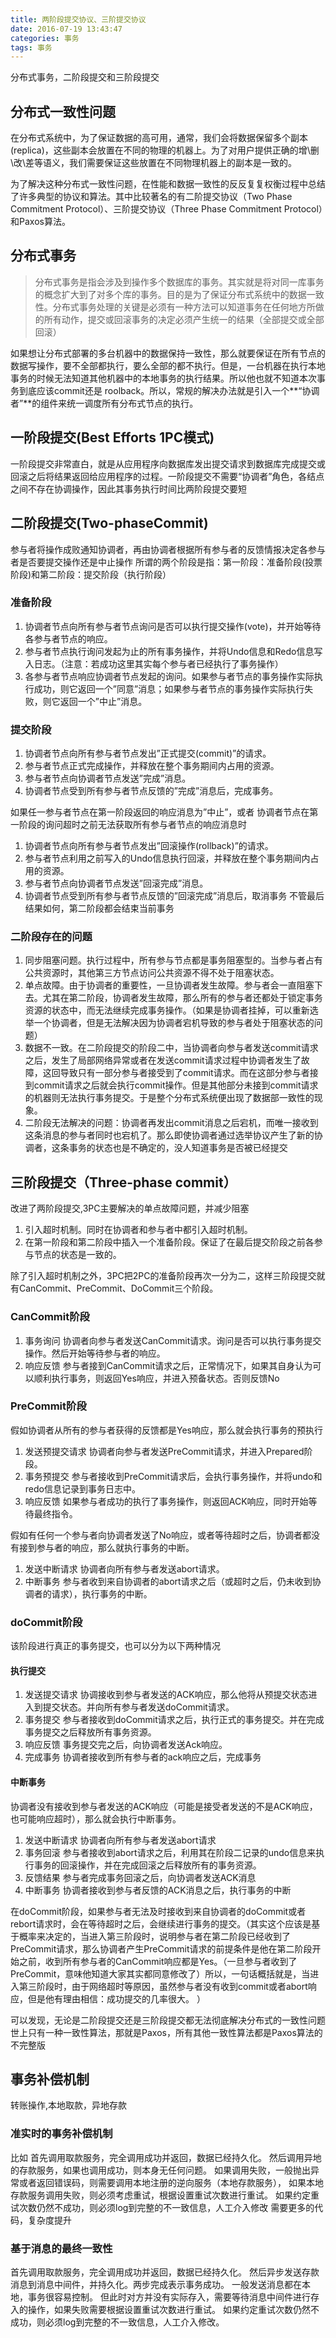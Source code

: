 ```yaml
---
title: 两阶段提交协议、三阶提交协议
date: 2016-07-19 13:43:47
categories: 事务
tags: 事务
---
```


分布式事务，二阶段提交和三阶段提交
## 分布式一致性问题
在分布式系统中，为了保证数据的高可用，通常，我们会将数据保留多个副本(replica)，这些副本会放置在不同的物理的机器上。为了对用户提供正确的增\删\改\差等语义，我们需要保证这些放置在不同物理机器上的副本是一致的。
 

<!--more-->
为了解决这种分布式一致性问题，在性能和数据一致性的反反复复权衡过程中总结了许多典型的协议和算法。其中比较著名的有二阶提交协议（Two Phase Commitment Protocol）、三阶提交协议（Three Phase Commitment Protocol）和Paxos算法。

## 分布式事务
>分布式事务是指会涉及到操作多个数据库的事务。其实就是将对同一库事务的概念扩大到了对多个库的事务。目的是为了保证分布式系统中的数据一致性。分布式事务处理的关键是必须有一种方法可以知道事务在任何地方所做的所有动作，提交或回滚事务的决定必须产生统一的结果（全部提交或全部回滚）

如果想让分布式部署的多台机器中的数据保持一致性，那么就要保证在所有节点的数据写操作，要不全部都执行，要么全部的都不执行。但是，一台机器在执行本地事务的时候无法知道其他机器中的本地事务的执行结果。所以他也就不知道本次事务到底应该commit还是 roolback。所以，常规的解决办法就是引入一个**“协调者”**的组件来统一调度所有分布式节点的执行。

## 一阶段提交(Best Efforts 1PC模式)
一阶段提交非常直白，就是从应用程序向数据库发出提交请求到数据库完成提交或回滚之后将结果返回给应用程序的过程。一阶段提交不需要“协调者”角色，各结点之间不存在协调操作，因此其事务执行时间比两阶段提交要短


## 二阶段提交(Two-phaseCommit)
参与者将操作成败通知协调者，再由协调者根据所有参与者的反馈情报决定各参与者是否要提交操作还是中止操作
所谓的两个阶段是指：第一阶段：准备阶段(投票阶段)和第二阶段：提交阶段（执行阶段）
### 准备阶段
1. 协调者节点向所有参与者节点询问是否可以执行提交操作(vote)，并开始等待各参与者节点的响应。
1. 参与者节点执行询问发起为止的所有事务操作，并将Undo信息和Redo信息写入日志。（注意：若成功这里其实每个参与者已经执行了事务操作）
1. 各参与者节点响应协调者节点发起的询问。如果参与者节点的事务操作实际执行成功，则它返回一个”同意”消息；如果参与者节点的事务操作实际执行失败，则它返回一个”中止”消息。

### 提交阶段
1. 协调者节点向所有参与者节点发出”正式提交(commit)”的请求。
1. 参与者节点正式完成操作，并释放在整个事务期间内占用的资源。
1. 参与者节点向协调者节点发送”完成”消息。
1. 协调者节点受到所有参与者节点反馈的”完成”消息后，完成事务。

如果任一参与者节点在第一阶段返回的响应消息为”中止”，或者 协调者节点在第一阶段的询问超时之前无法获取所有参与者节点的响应消息时
1. 协调者节点向所有参与者节点发出”回滚操作(rollback)”的请求。
1. 参与者节点利用之前写入的Undo信息执行回滚，并释放在整个事务期间内占用的资源。
1. 参与者节点向协调者节点发送”回滚完成”消息。
1. 协调者节点受到所有参与者节点反馈的”回滚完成”消息后，取消事务
不管最后结果如何，第二阶段都会结束当前事务

### 二阶段存在的问题
1. 同步阻塞问题。执行过程中，所有参与节点都是事务阻塞型的。当参与者占有公共资源时，其他第三方节点访问公共资源不得不处于阻塞状态。
1. 单点故障。由于协调者的重要性，一旦协调者发生故障。参与者会一直阻塞下去。尤其在第二阶段，协调者发生故障，那么所有的参与者还都处于锁定事务资源的状态中，而无法继续完成事务操作。（如果是协调者挂掉，可以重新选举一个协调者，但是无法解决因为协调者宕机导致的参与者处于阻塞状态的问题）
1. 数据不一致。在二阶段提交的阶段二中，当协调者向参与者发送commit请求之后，发生了局部网络异常或者在发送commit请求过程中协调者发生了故障，这回导致只有一部分参与者接受到了commit请求。而在这部分参与者接到commit请求之后就会执行commit操作。但是其他部分未接到commit请求的机器则无法执行事务提交。于是整个分布式系统便出现了数据部一致性的现象。
1. 二阶段无法解决的问题：协调者再发出commit消息之后宕机，而唯一接收到这条消息的参与者同时也宕机了。那么即使协调者通过选举协议产生了新的协调者，这条事务的状态也是不确定的，没人知道事务是否被已经提交



## 三阶段提交（Three-phase commit）
改进了两阶段提交,3PC主要解决的单点故障问题，并减少阻塞
1. 引入超时机制。同时在协调者和参与者中都引入超时机制。
1. 在第一阶段和第二阶段中插入一个准备阶段。保证了在最后提交阶段之前各参与节点的状态是一致的。

除了引入超时机制之外，3PC把2PC的准备阶段再次一分为二，这样三阶段提交就有CanCommit、PreCommit、DoCommit三个阶段。

### CanCommit阶段
1. 事务询问 协调者向参与者发送CanCommit请求。询问是否可以执行事务提交操作。然后开始等待参与者的响应。
1. 响应反馈 参与者接到CanCommit请求之后，正常情况下，如果其自身认为可以顺利执行事务，则返回Yes响应，并进入预备状态。否则反馈No

### PreCommit阶段
假如协调者从所有的参与者获得的反馈都是Yes响应，那么就会执行事务的预执行
1. 发送预提交请求 协调者向参与者发送PreCommit请求，并进入Prepared阶段。
1. 事务预提交 参与者接收到PreCommit请求后，会执行事务操作，并将undo和redo信息记录到事务日志中。
1. 响应反馈 如果参与者成功的执行了事务操作，则返回ACK响应，同时开始等待最终指令。

假如有任何一个参与者向协调者发送了No响应，或者等待超时之后，协调者都没有接到参与者的响应，那么就执行事务的中断。
1. 发送中断请求 协调者向所有参与者发送abort请求。
1. 中断事务 参与者收到来自协调者的abort请求之后（或超时之后，仍未收到协调者的请求），执行事务的中断。

### doCommit阶段
该阶段进行真正的事务提交，也可以分为以下两种情况
#### 执行提交
1. 发送提交请求 协调接收到参与者发送的ACK响应，那么他将从预提交状态进入到提交状态。并向所有参与者发送doCommit请求。
1. 事务提交 参与者接收到doCommit请求之后，执行正式的事务提交。并在完成事务提交之后释放所有事务资源。
1. 响应反馈 事务提交完之后，向协调者发送Ack响应。
1. 完成事务 协调者接收到所有参与者的ack响应之后，完成事务

#### 中断事务
协调者没有接收到参与者发送的ACK响应（可能是接受者发送的不是ACK响应，也可能响应超时），那么就会执行中断事务。
1. 发送中断请求 协调者向所有参与者发送abort请求
1. 事务回滚 参与者接收到abort请求之后，利用其在阶段二记录的undo信息来执行事务的回滚操作，并在完成回滚之后释放所有的事务资源。 
1. 反馈结果 参与者完成事务回滚之后，向协调者发送ACK消息
1. 中断事务 协调者接收到参与者反馈的ACK消息之后，执行事务的中断

在doCommit阶段，如果参与者无法及时接收到来自协调者的doCommit或者rebort请求时，会在等待超时之后，会继续进行事务的提交。（其实这个应该是基于概率来决定的，当进入第三阶段时，说明参与者在第二阶段已经收到了PreCommit请求，那么协调者产生PreCommit请求的前提条件是他在第二阶段开始之前，收到所有参与者的CanCommit响应都是Yes。（一旦参与者收到了PreCommit，意味他知道大家其实都同意修改了）所以，一句话概括就是，当进入第三阶段时，由于网络超时等原因，虽然参与者没有收到commit或者abort响应，但是他有理由相信：成功提交的几率很大。 ）


可以发现，无论是二阶段提交还是三阶段提交都无法彻底解决分布式的一致性问题
世上只有一种一致性算法，那就是Paxos，所有其他一致性算法都是Paxos算法的不完整版

## 事务补偿机制
转账操作,本地取款，异地存款
### 准实时的事务补偿机制
比如
首先调用取款服务，完全调用成功并返回，数据已经持久化。
然后调用异地的存款服务，如果也调用成功，则本身无任何问题。
如果调用失败，一般抛出异常或者返回错误码，则需要调用本地注册的逆向服务（本地存款服务），
如果本地存款服务调用失败，则必须考虑重试，根据设置重试次数进行重试。
如果约定重试次数仍然不成功，则必须log到完整的不一致信息，人工介入修改
需要更多的代码，复杂度提升

### 基于消息的最终一致性
首先调用取款服务，完全调用成功并返回，数据已经持久化。
然后异步发送存款消息到消息中间件，并持久化。两步完成表示事务成功。
一般发送消息都在本地，事务很容易控制。
但此时对方并没有实际存入，需要等待消息中间件进行存入的操作，如果失败需要根据设置重试次数进行重试。
如果约定重试次数仍然不成功，则必须log到完整的不一致信息，人工介入修改。
